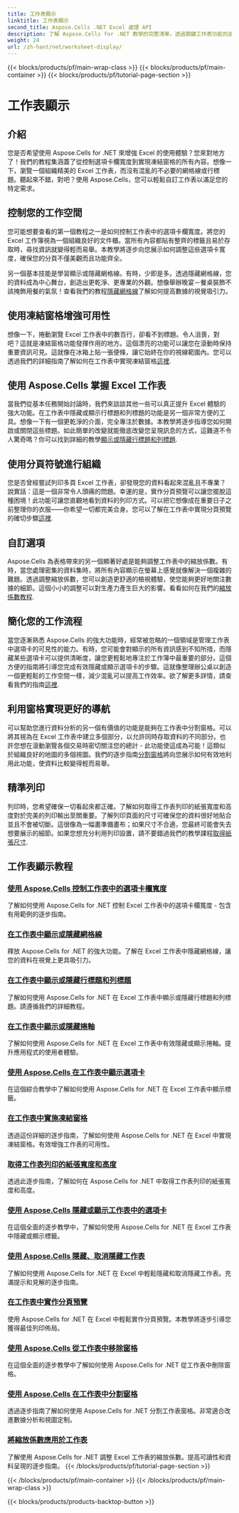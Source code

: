 ```yaml
---
title: 工作表顯示
linktitle: 工作表顯示
second_title: Aspose.Cells .NET Excel 處理 API
description: 了解 Aspose.Cells for .NET 教學的完整清單。透過關鍵工作表功能的逐步指南增強您的 Excel 技能。
weight: 24
url: /zh-hant/net/worksheet-display/
---
```


{{< blocks/products/pf/main-wrap-class >}}
{{< blocks/products/pf/main-container >}}
{{< blocks/products/pf/tutorial-page-section >}}

# 工作表顯示

## 介紹

您是否希望使用 Aspose.Cells for .NET 來增強 Excel 的使用體驗？您來對地方了！我們的教程集涵蓋了從控制選項卡欄寬度到實現凍結窗格的所有內容。想像一下，瀏覽一個組織精美的 Excel 工作表，而沒有混亂的不必要的網格線或行標題。聽起來不錯，對吧？使用 Aspose.Cells，您可以輕鬆自訂工作表以滿足您的特定需求。

## 控制您的工作空間

您可能想要查看的第一個教程之一是如何控制工作表中的選項卡欄寬度。將您的 Excel 工作簿視為一個組織良好的文件櫃。當所有內容都貼有整齊的標籤且易於存取時，尋找資訊就變得輕而易舉。本教學將逐步向您展示如何調整這些選項卡寬度，確保您的分頁不僅美觀而且功能齊全。 

另一個基本技能是學習顯示或隱藏網格線。有時，少即是多。透過隱藏網格線，您的資料成為中心舞台，創造出更乾淨、更專業的外觀。想像舉辦晚宴－餐桌裝飾不該掩飾用餐的氣氛！查看我們的教程[隱藏網格線](./display-hide-gridlines/)了解如何提高數據的視覺吸引力。

## 使用凍結窗格增強可用性

想像一下，捲動瀏覽 Excel 工作表中的數百行，卻看不到標題。令人沮喪，對吧？這就是凍結窗格功能發揮作用的地方。這個漂亮的功能可以讓您在滾動時保持重要資訊可見。這就像在冰箱上貼一張便條，讓它始終在你的視線範圍內。您可以透過我們的詳細指南了解如何在工作表中實現凍結窗格[這裡](./implement-freeze-panes/).

## 使用 Aspose.Cells 掌握 Excel 工作表

當我們從基本任務開始討論時，我們來談談其他一些可以真正提升 Excel 體驗的強大功能。在工作表中隱藏或顯示行標題和列標題的功能是另一個非常方便的工具。想像一下有一個更乾淨的介面，完全專注於數據。本教學將逐步指導您如何開啟或關閉這些標題。如此簡單的改變就能徹底改變您呈現訊息的方式，這難道不令人驚奇嗎？你可以找到詳細的教學[顯示或隱藏行標題和列標題](./display-hide-row-column-headers/).

## 使用分頁符號進行組織

您是否曾經嘗試列印多頁 Excel 工作表，卻發現您的資料看起來混亂且不專業？說實話：這是一個非常令人頭痛的問題。幸運的是，實作分頁預覽可以讓您擺脫這種困境！此功能可讓您直觀地看到資料的列印方式。可以把它想像成在重要日子之前整理你的衣服——你希望一切都完美合身。您可以了解在工作表中實現分頁預覽的確切步驟[這裡](./implement-page-break-preview/).

## 自訂選項

Aspose.Cells 為表格帶來的另一個顯著好處是能夠調整工作表中的縮放係數。有時，當您處理密集的資料集時，將所有內容顯示在螢幕上感覺就像解決一個複雜的難題。透過調整縮放係數，您可以創造更舒適的檢視體驗，使您能夠更好地關注數據的細節。這個小小的調整可以對生產力產生巨大的影響。看看如何在我們的[縮放係數教程](./apply-zoom-factor/).

## 簡化您的工作流程

當您逐漸熟悉 Aspose.Cells 的強大功能時，經常被忽略的一個領域是管理工作表中選項卡的可見性的能力。有時，您可能會對顯示的所有資訊感到不知所措，而隱藏某些選項卡可以提供清晰度，讓您更輕鬆地專注於工作簿中最重要的部分。這個方便的指南將引導您完成有效隱藏或顯示選項卡的步驟。這就像整理辦公桌以創造一個更輕鬆的工作空間一樣，減少混亂可以提高工作效率。欲了解更多詳情，請查看我們的指南[這裡](./hide-or-show-tabs/).

## 利用窗格實現更好的導航

可以幫助您進行資料分析的另一個有價值的功能是能夠在工作表中分割窗格。可以將其視為在 Excel 工作表中建立多個部分，以允許同時存取資料的不同部分。也許您想在滾動瀏覽各個交易時密切關注您的總計 - 此功能使這成為可能！這類似於組織良好的地圖的多個視圖。我們的逐步指南[分割窗格](./split-panes/)將向您展示如何有效地利用此功能，使資料比較變得輕而易舉。

## 精準列印

列印時，您希望確保一切看起來都正確。了解如何取得工作表列印的紙張寬度和高度對於完美的列印輸出至關重要。了解列印頁面的尺寸可確保您的資料很好地貼合並且不會被切斷。這很像為一幅畫準備畫布；如果尺寸不合適，您最終可能會失去想要展示的細節。如果您想充分利用列印設置，請不要錯過我們的教學課程[取得紙張尺寸](./get-paper-width-height/).

## 工作表顯示教程
### [使用 Aspose.Cells 控制工作表中的選項卡欄寬度](./control-tab-bar-width/)
了解如何使用 Aspose.Cells for .NET 控制 Excel 工作表中的選項卡欄寬度 - 包含有用範例的逐步指南。
### [在工作表中顯示或隱藏網格線](./display-hide-gridlines/)
釋放 Aspose.Cells for .NET 的強大功能。了解在 Excel 工作表中隱藏網格線，讓您的資料在視覺上更具吸引力。
### [在工作表中顯示或隱藏行標題和列標題](./display-hide-row-column-headers/)
了解如何使用 Aspose.Cells for .NET 在 Excel 工作表中顯示或隱藏行標題和列標題。請遵循我們的詳細教程。
### [在工作表中顯示或隱藏捲軸](./display-hide-scroll-bars/)
了解如何使用 Aspose.Cells for .NET 在 Excel 工作表中有效隱藏或顯示捲軸。提升應用程式的使用者體驗。
### [使用 Aspose.Cells 在工作表中顯示選項卡](./display-tab/)
在這個綜合教學中了解如何使用 Aspose.Cells for .NET 在 Excel 工作表中顯示標籤。
### [在工作表中實施凍結窗格](./implement-freeze-panes/)
透過這份詳細的逐步指南，了解如何使用 Aspose.Cells for .NET 在 Excel 中實現凍結窗格。有效增強工作表的可用性。
### [取得工作表列印的紙張寬度和高度](./get-paper-width-height/)
透過此逐步指南，了解如何在 Aspose.Cells for .NET 中取得工作表列印的紙張寬度和高度。
### [使用 Aspose.Cells 隱藏或顯示工作表中的選項卡](./hide-or-show-tabs/)
在這個全面的逐步教學中，了解如何使用 Aspose.Cells for .NET 在 Excel 工作表中隱藏或顯示標籤。
### [使用 Aspose.Cells 隱藏、取消隱藏工作表](./hide-unhide-worksheet/)
了解如何使用 Aspose.Cells for .NET 在 Excel 中輕鬆隱藏和取消隱藏工作表。充滿提示和見解的逐步指南。
### [在工作表中實作分頁預覽](./implement-page-break-preview/)
使用 Aspose.Cells for .NET 在 Excel 中輕鬆實作分頁預覽。本教學將逐步引導您獲得最佳列印佈局。
### [使用 Aspose.Cells 從工作表中移除窗格](./remove-panes/)
在這個全面的逐步教學中了解如何使用 Aspose.Cells for .NET 從工作表中刪除窗格。
### [使用 Aspose.Cells 在工作表中分割窗格](./split-panes/)
透過逐步指南了解如何使用 Aspose.Cells for .NET 分割工作表窗格。非常適合改進數據分析和視圖定制。
### [將縮放係數應用於工作表](./apply-zoom-factor/)
了解使用 Aspose.Cells for .NET 調整 Excel 工作表的縮放係數。提高可讀性和資料呈現的逐步指南。
{{< /blocks/products/pf/tutorial-page-section >}}

{{< /blocks/products/pf/main-container >}}
{{< /blocks/products/pf/main-wrap-class >}}

{{< blocks/products/products-backtop-button >}}
